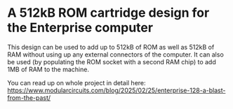A 512kB ROM cartridge design for the Enterprise computer
========================================================

This design can be used to add up to 512kB of ROM as well as 512kB of RAM without using up any external connectors of the computer.
It can also be used (by populating the ROM socket with a second RAM chip) to add 1MB of RAM to the machine.

You can read up on whole project in detail here: https://www.modularcircuits.com/blog/2025/02/25/enterprise-128-a-blast-from-the-past/
